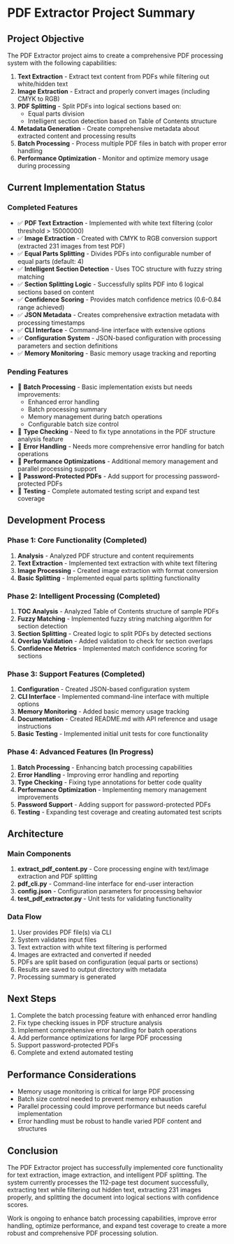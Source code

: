 # PDF Extractor Project Summary

## Project Objective

The PDF Extractor project aims to create a comprehensive PDF processing system with the following capabilities:

1. **Text Extraction** - Extract text content from PDFs while filtering out white/hidden text
2. **Image Extraction** - Extract and properly convert images (including CMYK to RGB)
3. **PDF Splitting** - Split PDFs into logical sections based on:
   - Equal parts division
   - Intelligent section detection based on Table of Contents structure
4. **Metadata Generation** - Create comprehensive metadata about extracted content and processing results
5. **Batch Processing** - Process multiple PDF files in batch with proper error handling
6. **Performance Optimization** - Monitor and optimize memory usage during processing

## Current Implementation Status

### Completed Features

- ✅ **PDF Text Extraction** - Implemented with white text filtering (color threshold > 15000000)
- ✅ **Image Extraction** - Created with CMYK to RGB conversion support (extracted 231 images from test PDF)
- ✅ **Equal Parts Splitting** - Divides PDFs into configurable number of equal parts (default: 4)
- ✅ **Intelligent Section Detection** - Uses TOC structure with fuzzy string matching
- ✅ **Section Splitting Logic** - Successfully splits PDF into 6 logical sections based on content
- ✅ **Confidence Scoring** - Provides match confidence metrics (0.6-0.84 range achieved)
- ✅ **JSON Metadata** - Creates comprehensive extraction metadata with processing timestamps
- ✅ **CLI Interface** - Command-line interface with extensive options
- ✅ **Configuration System** - JSON-based configuration with processing parameters and section definitions
- ✅ **Memory Monitoring** - Basic memory usage tracking and reporting

### Pending Features

- 🔄 **Batch Processing** - Basic implementation exists but needs improvements:
  - Enhanced error handling
  - Batch processing summary
  - Memory management during batch operations
  - Configurable batch size control
- 🔄 **Type Checking** - Need to fix type annotations in the PDF structure analysis feature
- 🔄 **Error Handling** - Needs more comprehensive error handling for batch operations
- 🔄 **Performance Optimizations** - Additional memory management and parallel processing support
- 🔄 **Password-Protected PDFs** - Add support for processing password-protected PDFs
- 🔄 **Testing** - Complete automated testing script and expand test coverage

## Development Process

### Phase 1: Core Functionality (Completed)

1. **Analysis** - Analyzed PDF structure and content requirements
2. **Text Extraction** - Implemented text extraction with white text filtering
3. **Image Processing** - Created image extraction with format conversion
4. **Basic Splitting** - Implemented equal parts splitting functionality

### Phase 2: Intelligent Processing (Completed)

1. **TOC Analysis** - Analyzed Table of Contents structure of sample PDFs
2. **Fuzzy Matching** - Implemented fuzzy string matching algorithm for section detection
3. **Section Splitting** - Created logic to split PDFs by detected sections
4. **Overlap Validation** - Added validation to check for section overlaps
5. **Confidence Metrics** - Implemented match confidence scoring for sections

### Phase 3: Support Features (Completed)

1. **Configuration** - Created JSON-based configuration system
2. **CLI Interface** - Implemented command-line interface with multiple options
3. **Memory Monitoring** - Added basic memory usage tracking
4. **Documentation** - Created README.md with API reference and usage instructions
5. **Basic Testing** - Implemented initial unit tests for core functionality

### Phase 4: Advanced Features (In Progress)

1. **Batch Processing** - Enhancing batch processing capabilities
2. **Error Handling** - Improving error handling and reporting
3. **Type Checking** - Fixing type annotations for better code quality
4. **Performance Optimization** - Implementing memory management improvements
5. **Password Support** - Adding support for password-protected PDFs
6. **Testing** - Expanding test coverage and creating automated test scripts

## Architecture

### Main Components

1. **extract_pdf_content.py** - Core processing engine with text/image extraction and PDF splitting
2. **pdf_cli.py** - Command-line interface for end-user interaction
3. **config.json** - Configuration parameters for processing behavior
4. **test_pdf_extractor.py** - Unit tests for validating functionality

### Data Flow

1. User provides PDF file(s) via CLI
2. System validates input files
3. Text extraction with white text filtering is performed
4. Images are extracted and converted if needed
5. PDFs are split based on configuration (equal parts or sections)
6. Results are saved to output directory with metadata
7. Processing summary is generated

## Next Steps

1. Complete the batch processing feature with enhanced error handling
2. Fix type checking issues in PDF structure analysis
3. Implement comprehensive error handling for batch operations
4. Add performance optimizations for large PDF processing
5. Support password-protected PDFs
6. Complete and extend automated testing

## Performance Considerations

- Memory usage monitoring is critical for large PDF processing
- Batch size control needed to prevent memory exhaustion
- Parallel processing could improve performance but needs careful implementation
- Error handling must be robust to handle varied PDF content and structures

## Conclusion

The PDF Extractor project has successfully implemented core functionality for text extraction, image extraction, and intelligent PDF splitting. The system currently processes the 112-page test document successfully, extracting text while filtering out hidden text, extracting 231 images properly, and splitting the document into logical sections with confidence scores.

Work is ongoing to enhance batch processing capabilities, improve error handling, optimize performance, and expand test coverage to create a more robust and comprehensive PDF processing solution.
